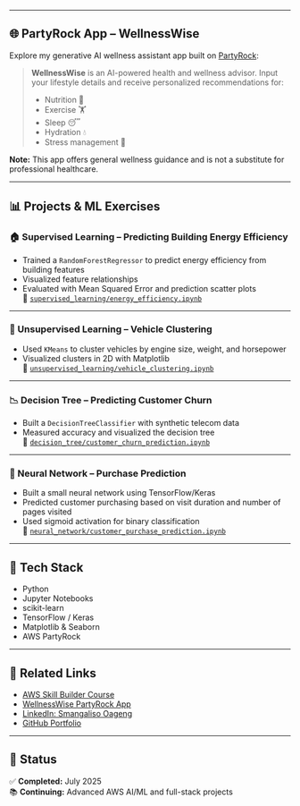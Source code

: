 
---

## 🌐 PartyRock App – WellnessWise

Explore my generative AI wellness assistant app built on [PartyRock](https://partyrock.aws/u/Smangaliso/i7guYJscW/WellnessWise):

> **WellnessWise** is an AI-powered health and wellness advisor. Input your lifestyle details and receive personalized recommendations for:
> - Nutrition 🍎
> - Exercise 🏋️
> - Sleep 😴
> - Hydration 💧
> - Stress management 🧘

**Note:** This app offers general wellness guidance and is not a substitute for professional healthcare.

---

## 📊 Projects & ML Exercises

### 🏠 Supervised Learning – Predicting Building Energy Efficiency
- Trained a `RandomForestRegressor` to predict energy efficiency from building features
- Visualized feature relationships
- Evaluated with Mean Squared Error and prediction scatter plots  
📂 [`supervised_learning/energy_efficiency.ipynb`](supervised_learning/energy_efficiency.ipynb)

---

### 🚗 Unsupervised Learning – Vehicle Clustering
- Used `KMeans` to cluster vehicles by engine size, weight, and horsepower
- Visualized clusters in 2D with Matplotlib  
📂 [`unsupervised_learning/vehicle_clustering.ipynb`](unsupervised_learning/vehicle_clustering.ipynb)

---

### 📉 Decision Tree – Predicting Customer Churn
- Built a `DecisionTreeClassifier` with synthetic telecom data
- Measured accuracy and visualized the decision tree  
📂 [`decision_tree/customer_churn_prediction.ipynb`](decision_tree/customer_churn_prediction.ipynb)

---

### 🧠 Neural Network – Purchase Prediction
- Built a small neural network using TensorFlow/Keras
- Predicted customer purchasing based on visit duration and number of pages visited
- Used sigmoid activation for binary classification  
📂 [`neural_network/customer_purchase_prediction.ipynb`](neural_network/customer_purchase_prediction.ipynb)

---

## 🚀 Tech Stack

- Python
- Jupyter Notebooks
- scikit-learn
- TensorFlow / Keras
- Matplotlib & Seaborn
- AWS PartyRock

---

## 🔗 Related Links

- [AWS Skill Builder Course](https://explore.skillbuilder.aws/learn/course/external/view/elearning/17350/introducing-generative-ai-with-aws)
- [WellnessWise PartyRock App](https://partyrock.aws/u/Smangaliso/i7guYJscW/WellnessWise)
- [LinkedIn: Smangaliso Oageng](https://www.linkedin.com/in/smangaliso-oageng-09231b2aa/)
- [GitHub Portfolio](https://github.com/Smanga1974)

---

## 📌 Status

✅ **Completed:** July 2025  
📚 **Continuing:** Advanced AWS AI/ML and full-stack projects

